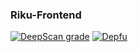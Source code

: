 ### Riku-Frontend
[![DeepScan grade](https://deepscan.io/api/teams/11806/projects/14742/branches/281030/badge/grade.svg)](https://deepscan.io/dashboard#view=project&tid=11806&pid=14742&bid=281030)
[![Depfu](https://badges.depfu.com/badges/2adc1223b7cec99c654f0a239b24c34d/count.svg)](https://depfu.com/github/CardinalDevLab/Riku-Frontend?project_id=17779)
